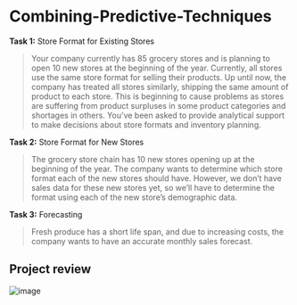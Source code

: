 # Combining-Predictive-Techniques
**Task 1:** Store Format for Existing Stores
> Your company currently has 85 grocery stores and is planning to open 10 new stores at the beginning of the year.
Currently, all stores use the same store format for selling their products. Up until now, the company has treated all stores similarly, shipping the same amount of product to each store. This is beginning to cause problems as stores are suffering from product surpluses in some product categories and shortages in others. You've been asked to provide analytical support to make decisions about store formats and inventory planning.

**Task 2:** Store Format for New Stores
>The grocery store chain has 10 new stores opening up at the beginning of the year. 
>The company wants to determine which store format each of the new stores should have. However, we don’t have sales data for these new stores yet, so we’ll have to determine the format using each of the new store’s demographic data.

**Task 3:** Forecasting
>Fresh produce has a short life span, and due to increasing costs, the company wants to have an accurate monthly sales forecast.

## Project review
![image](https://user-images.githubusercontent.com/58150666/170843067-4258f793-2731-408e-959f-9504e6ab9c26.png)
